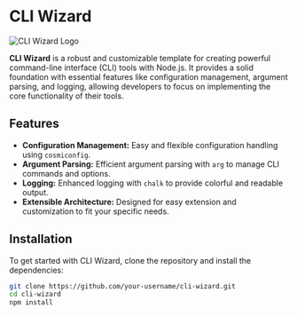 # CLI Wizard

![CLI Wizard Logo]()

**CLI Wizard** is a robust and customizable template for creating powerful command-line interface (CLI) tools with Node.js. It provides a solid foundation with essential features like configuration management, argument parsing, and logging, allowing developers to focus on implementing the core functionality of their tools.

## Features

- **Configuration Management:** Easy and flexible configuration handling using `cosmiconfig`.
- **Argument Parsing:** Efficient argument parsing with `arg` to manage CLI commands and options.
- **Logging:** Enhanced logging with `chalk` to provide colorful and readable output.
- **Extensible Architecture:** Designed for easy extension and customization to fit your specific needs.

## Installation

To get started with CLI Wizard, clone the repository and install the dependencies:

```sh
git clone https://github.com/your-username/cli-wizard.git
cd cli-wizard
npm install
